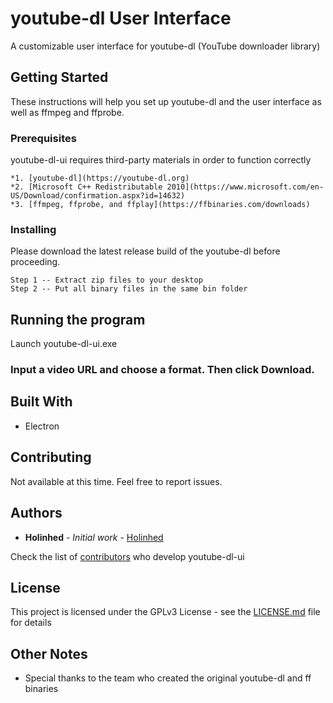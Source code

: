 # youtube-dl User Interface

A customizable user interface for youtube-dl (YouTube downloader library)

## Getting Started

These instructions will help you set up youtube-dl and the user interface as well as ffmpeg and ffprobe.

### Prerequisites

youtube-dl-ui requires third-party materials in order to function correctly

```
*1. [youtube-dl](https://youtube-dl.org)
*2. [Microsoft C++ Redistributable 2010](https://www.microsoft.com/en-US/Download/confirmation.aspx?id=14632)
*3. [ffmpeg, ffprobe, and ffplay](https://ffbinaries.com/downloads)
```

### Installing

Please download the latest release build of the youtube-dl before proceeding.

```
Step 1 -- Extract zip files to your desktop
Step 2 -- Put all binary files in the same bin folder
```

## Running the program

Launch youtube-dl-ui.exe

### Input a video URL and choose a format. Then click Download.

## Built With

* Electron

## Contributing

Not available at this time.
Feel free to report issues.

## Authors

* **Holinhed** - *Initial work* - [Holinhed](https://github.com/Holinhed)

Check the list of [contributors](https://github.com/Holinhed-Studio/youtube-dl-ui/graphs/contributors) who develop youtube-dl-ui

## License

This project is licensed under the GPLv3 License - see the [LICENSE.md](LICENSE.md) file for details

## Other Notes

* Special thanks to the team who created the original youtube-dl and ff binaries
